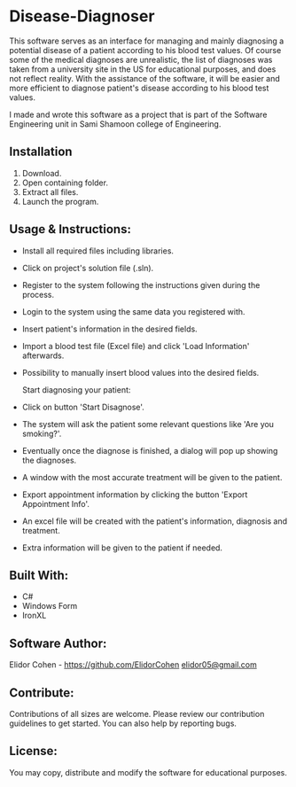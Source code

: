 # Disease-Diagnoser

This software serves as an interface for managing and mainly diagnosing a potential disease of a patient according to his blood test values. Of course some of the medical diagnoses are unrealistic, the list of diagnoses was taken from a university site in the US for educational purposes, and does not reflect reality. With the assistance of the software, it will be easier and more efficient to diagnose patient's disease according to his blood test values.

I made and wrote this software as a project that is part of the Software Engineering unit in Sami Shamoon college of Engineering.

## Installation

1. Download.
2. Open containing folder.
3. Extract all files.
4. Launch the program.


## Usage & Instructions:

- Install all required files including libraries.
- Click on project's solution file (.sln).
- Register to the system following the instructions given during the process.
- Login to the system using the same data you registered with.
- Insert patient's information in the desired fields.
- Import a blood test file (Excel file) and click 'Load Information' afterwards.
- Possibility to manually insert blood values into the desired fields.

  Start diagnosing your patient:
  
- Click on button 'Start Disagnose'.
- The system will ask the patient some relevant questions like 'Are you smoking?'.
- Eventually once the diagnose is finished, a dialog will pop up showing the diagnoses.
- A window with the most accurate treatment will be given to the patient.
- Export appointment information by clicking the button 'Export Appointment Info'.
- An excel file will be created with the patient's information, diagnosis and treatment.
- Extra information will be given to the patient if needed.

## Built With:
- C#
- Windows Form
- IronXL


## Software Author:

Elidor Cohen - https://github.com/ElidorCohen
elidor05@gmail.com

## Contribute:
Contributions of all sizes are welcome. Please review our contribution guidelines to get started. You can also help by reporting bugs.

## License:
You may copy, distribute and modify the software for educational purposes.

